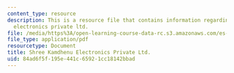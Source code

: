 ```yaml
---
content_type: resource
description: This is a resource file that contains information regarding shree kamdhenu
  electronics private ltd.
file: /media/https%3A/open-learning-course-data-rc.s3.amazonaws.com/es-259-information-and-communication-technology-in-africa-spring-2006/84ad6f5f195e441c65921cc18142bbad_MITES_259S06_dafall_1.pdf
file_type: application/pdf
resourcetype: Document
title: Shree Kamdhenu Electronics Private Ltd.
uid: 84ad6f5f-195e-441c-6592-1cc18142bbad
---
```

